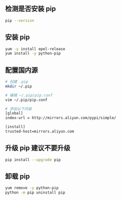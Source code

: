 ## 检测是否安装 pip

```bash
pip --version
```

## 安装 pip

```bash
yum -y install epel-release
yum install -y python-pip
```

## 配置国内源

```bash
# 创建 .pip
mkdir ~/.pip

# 编辑 ~/.pip/pip.conf
vim ~/.pip/pip.conf

# 添加以下内容
[global]
index-url = http://mirrors.aliyun.com/pypi/simple/

[install]
trusted-host=mirrors.aliyun.com
```

## 升级 pip 建议不要升级

```bash
pip install --upgrade pip
```

## 卸载 pip

```bash
yum remove -y python-pip
python -m pip uninstall pip
```